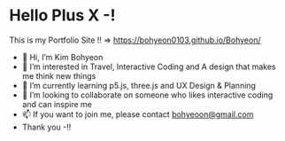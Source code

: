 # Hello Plus X -!
This is my Portfolio Site !! => https://bohyeon0103.github.io/Bohyeon/

- 👋 Hi, I’m Kim Bohyeon
- 👀 I’m interested in Travel, Interactive Coding and A design that makes me think new things
- 🌱 I’m currently learning p5.js, three.js and UX Design & Planning
- 💞️ I’m looking to collaborate on someone who likes interactive coding and can inspire me
- 📫 If you want to join me, please contact bohyeoon@gmail.com
- Thank you -!!

<!---
bohyeon0103/bohyeon0103 is a ✨ special ✨ repository because its `README.md` (this file) appears on your GitHub profile.
You can click the Preview link to take a look at your changes.
--->
